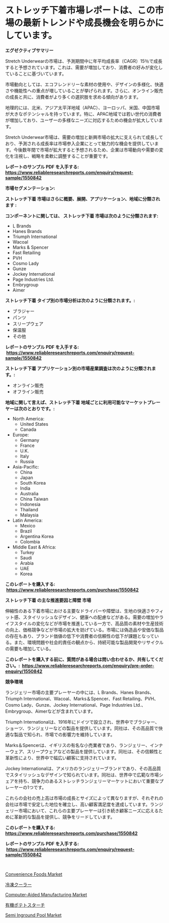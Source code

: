 <p><h1>ストレッチ下着市場レポートは、この市場の最新トレンドや成長機会を明らかにしています。</h1></p><p><strong>エグゼクティブサマリー</strong></p>
<p><p>Stretch Underwearの市場は、予測期間中に年平均成長率（CAGR）15％で成長すると予想されています。これは、需要が増加しており、消費者の好みが変化していることに基づいています。</p><p>市場動向としては、エコフレンドリーな素材の使用や、デザインの多様化、快適さや機能性への重点が増していることが挙げられます。さらに、オンライン販売の成長と共に、消費者がより多くの選択肢を求める傾向があります。</p><p>地理的には、北米、アジア太平洋地域（APAC）、ヨーロッパ、米国、中国市場が大きなポテンシャルを持っています。特に、APAC地域では若い世代の消費者が増加しており、ユーザーの多様なニーズに対応するための機会が拡大しています。</p><p>Stretch Underwear市場は、需要の増加と新興市場の拡大に支えられて成長しており、予測される成長率は市場参入企業にとって魅力的な機会を提供しています。今後数年間で市場が拡大すると予想されるため、企業は市場動向や需要の変化を注視し、戦略を柔軟に調整することが重要です。</p></p>
<p><strong>レポートのサンプル PDF を入手する: <a href="https://www.reliableresearchreports.com/enquiry/request-sample/1550842">https://www.reliableresearchreports.com/enquiry/request-sample/1550842</a></strong></p>
<p><strong>市場セグメンテーション:</strong></p>
<p><strong> ストレッチ下着 市場はさらに概要、展開、アプリケーション、地域に分類されます :</strong></p>
<p><strong>コンポーネントに関しては、 ストレッチ下着 市場は次のように分類されます: &nbsp;</strong></p>
<p><ul><li>L Brands</li><li>Hanes Brands</li><li>Triumph International</li><li>Wacoal</li><li>Marks & Spencer</li><li>Fast Retailing</li><li>PVH</li><li>Cosmo Lady</li><li>Gunze</li><li>Jockey International</li><li>Page Industries Ltd.</li><li>Embrygroup</li><li>Aimer</li></ul></p>
<p><strong> ストレッチ下着 タイプ別の市場分析は次のように分類されます。:</strong></p>
<p><ul><li>ブラジャー</li><li>パンツ</li><li>スリープウェア</li><li>保温服</li><li>その他</li></ul></p>
<p><strong>レポートのサンプル PDF を入手する: &nbsp;<a href="https://www.reliableresearchreports.com/enquiry/request-sample/1550842">https://www.reliableresearchreports.com/enquiry/request-sample/1550842</a></strong></p>
<p><strong> ストレッチ下着 アプリケーション別の市場産業調査は次のように分類されます。:</strong></p>
<p><ul><li>オンライン販売</li><li>オフライン販売</li></ul></p>
<p><strong>地域に関して言えば、ストレッチ下着 地域ごとに利用可能なマーケットプレーヤーは次のとおりです。:</strong></p>
<p><ul>
    <li>
        North America:
        <ul>
            <li>United States</li>
            <li>Canada</li>
        </ul>
    </li>
    <li>
        Europe:
        <ul>
            <li>Germany</li>
            <li>France</li>
            <li>U.K.</li>
            <li>Italy</li>
            <li>Russia</li>
        </ul>
    </li>
    <li>
        Asia-Pacific:
        <ul>
            <li>China</li>
            <li>Japan</li>
            <li>South Korea</li>
            <li>India</li>
            <li>Australia</li>
            <li>China Taiwan</li>
            <li>Indonesia</li>
            <li>Thailand</li>
            <li>Malaysia</li>
        </ul>
    </li>
    <li>
        Latin America:
        <ul>
            <li>Mexico</li>
            <li>Brazil</li>
            <li>Argentina Korea</li>
            <li>Colombia</li>
        </ul>
    </li>
    <li>
        Middle East & Africa:
        <ul>
            <li>Turkey</li>
            <li>Saudi</li>
            <li>Arabia</li>
            <li>UAE</li>
            <li>Korea</li>
        </ul>
    </li>
    </ul></p>
<p><strong>このレポートを購入する: &nbsp;<a href="https://www.reliableresearchreports.com/purchase/1550842">https://www.reliableresearchreports.com/purchase/1550842</a></strong></p>
<p><strong>ストレッチ下着 の主な推進要因と障壁 市場</strong></p>
<p><p>伸縮性のある下着市場における主要なドライバーや障壁は、生地の快適さやフィット感、スタイリッシュなデザイン、健康への配慮などがある。需要の増加やライフスタイルの変化などが市場を推進している一方で、高品質の素材や生産技術の向上、価格競争などが市場の拡大を妨げている。市場には偽造品や安価な製品の存在もあり、ブランド価値の低下や消費者の信頼性の低下が課題となっている。また、環境問題や社会的責任の観点から、持続可能な製品開発やリサイクルの需要も増加している。</p></p>
<p><strong>このレポートを購入する前に、質問がある場合は問い合わせるか、共有してください。:&nbsp; <a href="https://www.reliableresearchreports.com/enquiry/pre-order-enquiry/1550842">https://www.reliableresearchreports.com/enquiry/pre-order-enquiry/1550842</a></strong></p>
<p><strong>競争環境</strong></p>
<p><p>ランジェリー市場の主要プレーヤーの中には、L Brands、Hanes Brands、Triumph International、Wacoal、Marks＆Spencer、Fast Retailing、PVH、Cosmo Lady、Gunze、Jockey International、Page Industries Ltd.、Embrygroup、Aimerなどが含まれています。</p><p>Triumph Internationalは、1916年にドイツで設立され、世界中でブラジャー、ショーツ、ランジェリーなどの製品を提供しています。同社は、その高品質で快適な製品で知られ、市場での影響力を維持しています。</p><p>Marks＆Spencerは、イギリスの有名な小売業者であり、ランジェリー、インナーウェア、スリープウェアなどの製品を提供しています。同社は、その信頼性と革新性により、世界中で幅広い顧客に支持されています。</p><p>Jockey Internationalは、アメリカのランジェリーブランドであり、その高品質でスタイリッシュなデザインで知られています。同社は、世界中で広範な市場シェアを持ち、競争力のあるストレッチランジェリーマーケットにおいて重要なプレーヤーの1つです。</p><p>これらの会社の売上高は市場の成長とサイズによって異なりますが、それぞれの会社は市場で安定した地位を確立し、高い顧客満足度を達成しています。ランジェリー市場において、これらの主要プレーヤーは引き続き顧客ニーズに応えるために革新的な製品を提供し、競争をリードしています。</p></p>
<p><strong>このレポートを購入する: &nbsp; <a href="https://www.reliableresearchreports.com/purchase/1550842">https://www.reliableresearchreports.com/purchase/1550842</a></strong></p>
<p><strong>レポートのサンプル PDF を入手する: &nbsp;<a href="https://www.reliableresearchreports.com/enquiry/request-sample/1550842">https://www.reliableresearchreports.com/enquiry/request-sample/1550842</a></strong><strong></strong></p>
<p>&nbsp;</p>
<p><p><a href="https://issuu.com/reportprime-2/docs/convenience-foods-market-size-2030.pptx">Convenience Foods Market</a></p><p><a href="https://github.com/zjkmgcs938405/Market-Research-Report-List-1/blob/main/79792086816.md">冷凍クーラー</a></p><p><a href="https://issuu.com/reportprime-2/docs/computer-aided-manufacturing-market-size-2030.pptx">Computer-Aided Manufacturing Market</a></p><p><a href="https://github.com/schmahlson/Market-Research-Report-List-1/blob/main/84555206819.md">有機ポテトスターチ</a></p><p><a href="https://github.com/vimar16th/Market-Research-Report-List-3/blob/main/semi-inground-pool-market.md">Semi Inground Pool Market</a></p></p>
